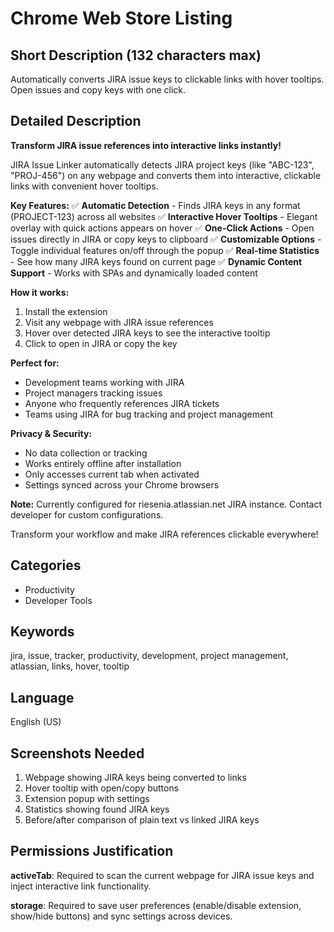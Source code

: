 # Chrome Web Store Listing

## Short Description (132 characters max)
Automatically converts JIRA issue keys to clickable links with hover tooltips. Open issues and copy keys with one click.

## Detailed Description

**Transform JIRA issue references into interactive links instantly!**

JIRA Issue Linker automatically detects JIRA project keys (like "ABC-123", "PROJ-456") on any webpage and converts them into interactive, clickable links with convenient hover tooltips.

**Key Features:**
✅ **Automatic Detection** - Finds JIRA keys in any format (PROJECT-123) across all websites
✅ **Interactive Hover Tooltips** - Elegant overlay with quick actions appears on hover
✅ **One-Click Actions** - Open issues directly in JIRA or copy keys to clipboard
✅ **Customizable Options** - Toggle individual features on/off through the popup
✅ **Real-time Statistics** - See how many JIRA keys found on current page
✅ **Dynamic Content Support** - Works with SPAs and dynamically loaded content

**How it works:**
1. Install the extension
2. Visit any webpage with JIRA issue references
3. Hover over detected JIRA keys to see the interactive tooltip
4. Click to open in JIRA or copy the key

**Perfect for:**
- Development teams working with JIRA
- Project managers tracking issues
- Anyone who frequently references JIRA tickets
- Teams using JIRA for bug tracking and project management

**Privacy & Security:**
- No data collection or tracking
- Works entirely offline after installation
- Only accesses current tab when activated
- Settings synced across your Chrome browsers

**Note:** Currently configured for riesenia.atlassian.net JIRA instance. Contact developer for custom configurations.

Transform your workflow and make JIRA references clickable everywhere!

## Categories
- Productivity
- Developer Tools

## Keywords
jira, issue, tracker, productivity, development, project management, atlassian, links, hover, tooltip

## Language
English (US)

## Screenshots Needed
1. Webpage showing JIRA keys being converted to links
2. Hover tooltip with open/copy buttons
3. Extension popup with settings
4. Statistics showing found JIRA keys
5. Before/after comparison of plain text vs linked JIRA keys

## Permissions Justification

**activeTab**: Required to scan the current webpage for JIRA issue keys and inject interactive link functionality.

**storage**: Required to save user preferences (enable/disable extension, show/hide buttons) and sync settings across devices.